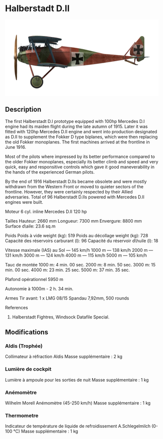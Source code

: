 # Halberstadt D.II

![halberstadtd2](../images/halberstadtd2.png)

## Description

The first Halberstadt D.I prototype equipped with 100hp Mercedes D.I engine had its maiden flight during the late autumn of 1915. Later it was fitted with 120hp Mercedes D.II engine and went into production designated as D.II to supplement the Fokker D type biplanes, which were then replacing the old Fokker monoplanes. The first machines arrived at the frontline in June 1916.

Most of the pilots where impressed by its better performance compared to the older Fokker monoplanes, especially its better climb and speed and very quick, easy and responsitive controls which gave it good maneverability in the hands of the experienced German pilots.

By the end of 1916 Halberstadt D.IIs became obsolete and were mostly withdrawn from the Western Front or moved to quieter sectors of the frontline. However, they were certainly respected by their Allied adversaries. Total of 96 Halberstadt D.IIs powered with Mercedes D.II engines were built.


Moteur 6 cyl. inline Mercedes D.II 120 hp

Tailles
Hauteur: 2660 mm
Longueur: 7300 mm
Envergure: 8800 mm
Surface d\\aile: 23.6 sq.m

Poids
Poids à vide weight (kg): 519
Poids au décollage weight (kg): 728
Capacité des réservoirs carburant (l): 96
Capacité du réservoir d\huile (l): 18

Vitesse maximale (IAS)
au Sol — 145 km/h
1000 m — 138 km/h
2000 m — 131 km/h
3000 m — 124 km/h
4000 m — 115 km/h
5000 m — 105 km/h

Tauc de montée
1000 m:  4 min. 00 sec.
2000 m:  8 min. 50 sec.
3000 m: 15 min. 00 sec.
4000 m: 23 min. 25 sec.
5000 m: 37 min. 35 sec.

Plafond opérationnel 5950 m

Autonomie à 1000m - 2 h. 34 min.

Armes
Tir avant: 1 x LMG 08/15 Spandau 7,92mm, 500 rounds

References
1) Halberstadt Fightres, Windsock Datafile Special.

## Modifications


### Aldis (Trophée)

Collimateur à réfraction Aldis
Masse supplémentaire : 2 kg


### Lumière de cockpit

Lumière à ampoule pour les sorties de nuit
Masse supplémentaire : 1 kg


### Anémomètre

Wilhelm Morell Anémomètre (45-250 km/h)
Masse supplémentaire : 1 kg


### Thermometre

Indicateur de température de liquide de refroidissement A.Schlegelmilch (0-100 °C)
Masse supplémentaire : 1 kg
